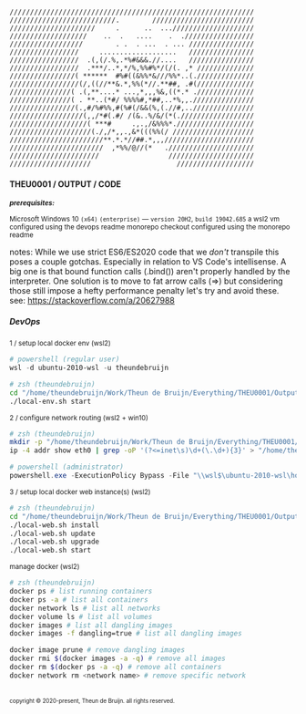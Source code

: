 ```
////////////////////////////////////////////////////////////
//////////////////////////.        /////////////////////////
/////////////////////     .      ..  ...////////////////////
///////////////////    ..  .   ....    .  ./////////////////
//////////////////        . .  . ...  . ... ////////////////
/////////////////     ...................   ////////////////
/////////////////  .(,(/.%,.*%#&&&.//....   ////////////////
/////////////////  .***/..*,*/%,%%#%*/(/(. ,* //////////////
////////////////( ******  #%#((&%%*&///%%*..(.//////////////
/////////////////(/,((//**&.*,%%(*//.**##, .#(//////////////
///////////////( .(,**....* ...,*,,,%&,((*.* .//////////////
///////////////( . **..(*#/ %%%%#,*##,..*%,,.///////////////
////////////////(.,#/%#%%,#(%#(/&&(%,(.//#,..///////////////
//////////////////(,,/*#(.#/ /(&..%/&/(*(.//////////////////
///////////////////( ***#     .,.,/&%%%*.///////////////////
////////////////////(./,/*,,.,&*(((%%(/ ////////////////////
///////////////////////**.*.*//##.*,,,//////////////////////
///////////////////////  ,*%%/@//(*   ./////////////////////
//////////////////////                 /////////////////////
////////////////////                     ///////////////////
```
#### THEU0001 / OUTPUT / CODE

<sup><b>_prerequisites:_</b>\
\
Microsoft Windows 10 `(x64)` `(enterprise)` — `version 20H2`, `build 19042.685`
a wsl2 vm configured using the devops readme
monorepo checkout configured using the monorepo readme

notes:
While we use strict ES6/ES2020 code that we _don't_ transpile this poses a couple gotchas. Especially in relation to VS Code's intellisense.
A big one is that bound function calls (.bind()) aren't properly handled by the interpreter. One solution is to move to fat arrow calls (=>)
but considering those still impose a hefty performance penalty let's try and avoid these.
see: https://stackoverflow.com/a/20627988
</sup>



##### DevOps
<sup>1 / setup local docker env (wsl2)</sup>

```powershell
# powershell (regular user)
wsl -d ubuntu-2010-wsl -u theundebruijn
```
```zsh
# zsh (theundebruijn)
cd "/home/theundebruijn/Work/Theun de Bruijn/Everything/THEU0001/Output/Code/DevOps/"
./local-env.sh start
```
<sup>2 / configure network routing (wsl2 + win10)</sup>

```zsh
# zsh (theundebruijn)
mkdir -p "/home/theundebruijn/Work/Theun de Bruijn/Everything/THEU0001/Output/Code/DevOps/_tmp/"
ip -4 addr show eth0 | grep -oP '(?<=inet\s)\d+(\.\d+){3}' > "/home/theundebruijn/Work/Theun de Bruijn/Everything/THEU0001/Output/Code/DevOps/_tmp/ip_addr.txt"
```
```powershell
# powershell (administrator)
powershell.exe -ExecutionPolicy Bypass -File "\\wsl$\ubuntu-2010-wsl\home\theundebruijn\Work\Theun de Bruijn\Everything\THEU0001\Output\Code\DevOps\_win10\update_windows_hosts.ps1"
```
<sup>3 / setup local docker web instance(s) (wsl2)</sup>

```zsh
# zsh (theundebruijn)
cd "/home/theundebruijn/Work/Theun de Bruijn/Everything/THEU0001/Output/Code/DevOps/"
./local-web.sh install
./local-web.sh update
./local-web.sh upgrade
./local-web.sh start
```
<sup>manage docker (wsl2)</sup>

```zsh
# zsh (theundebruijn)
docker ps # list running containers
docker ps -a # list all containers
docker network ls # list all networks
docker volume ls # list all volumes
docker images # list all dangling images
docker images -f dangling=true # list all dangling images

docker image prune # remove dangling images
docker rmi $(docker images -a -q) # remove all images
docker rm $(docker ps -a -q) # remove all containers
docker network rm <network name> # remove specific network
```
<br/>
<sub><sup>copyright © 2020-present, Theun de Bruijn. all rights reserved.</sup></sub>
